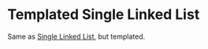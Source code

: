 # Templated Single Linked List
Same as [Single Linked List](https://github.com/Pr47y4n/Single-Linked-List), but templated.
